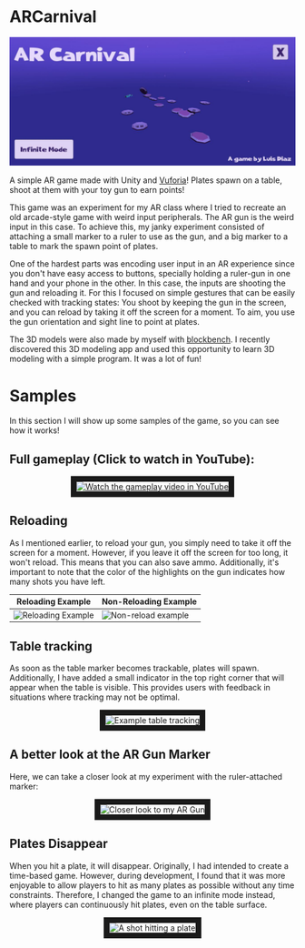 # ARCarnival

<p align="center">
   <img src="img/arcarnival_banner.jpg" alt="AR Carnival Main Menu" style="center"/>
</p>

A simple AR game made with Unity and [Vuforia](https://developer.vuforia.com/#)! Plates spawn on a table, shoot at them with your toy gun to earn points!

This game was an experiment for my AR class where I tried to recreate an old arcade-style game with weird input peripherals. The AR gun is the weird input in this case. To achieve this, my janky experiment consisted of attaching a small marker to a ruler to use as the gun, and a big marker to a table to mark the spawn point of plates.

One of the hardest parts was encoding user input in an AR experience since you don't have easy access to buttons, specially holding a ruler-gun in one hand and your phone in the other. In this case, the inputs are shooting the gun and reloading it. For this I focused on simple gestures that can be easily checked with tracking states: You shoot by keeping the gun in the screen, and you can reload by taking it off the screen for a moment. To aim, you use the gun orientation and sight line to point at plates.

The 3D models were also made by myself with [blockbench](https://www.blockbench.net). I recently discovered this 3D modeling app and used this opportunity to learn 3D modeling with a simple program. It was a lot of fun! 

# Samples 

In this section I will show up some samples of the game, so you can see how it works!

## Full gameplay (Click to watch in YouTube):
<p align="center">
<a href="https://www.youtube.com/watch?v=gGf-r-gn8gM" target="_blank" align="center">
 <img src="http://i1.ytimg.com/vi/gGf-r-gn8gM/0.jpg" alt="Watch the gameplay video in YouTube" border="10" />
</a>
</p>

## Reloading

As I mentioned earlier, to reload your gun, you simply need to take it off the screen for a moment. However, if you leave it off the screen for too long, it won't reload. This means that you can also save ammo. Additionally, it's important to note that the color of the highlights on the gun indicates how many shots you have left.

| Reloading Example | Non-Reloading Example |
|-------------------|-----------------------|
| ![Reloading Example](https://user-images.githubusercontent.com/41093870/231807635-e27f9982-1d4d-4e04-92a8-2e823b507638.gif) | ![Non-reload example](https://user-images.githubusercontent.com/41093870/231807746-b272cf27-8ba8-4ae8-9eb4-4fd51d520292.gif) |

## Table tracking

As soon as the table marker becomes trackable, plates will spawn. Additionally, I have added a small indicator in the top right corner that will appear when the table is visible. This provides users with feedback in situations where tracking may not be optimal.

<p align="center">
 <img src="https://user-images.githubusercontent.com/41093870/231814340-c3356f20-61f9-4929-886b-5ac4109d1191.gif" alt="Example table tracking" border="10" />
</p>

## A better look at the AR Gun Marker

Here, we can take a closer look at my experiment with the ruler-attached marker:

<p align="center">
 <img src="https://user-images.githubusercontent.com/41093870/231816066-12320aba-8f83-4edb-aa02-662868ff8e3e.gif" alt="Closer look to my AR Gun" border="10" />
</p>

## Plates Disappear

When you hit a plate, it will disappear. Originally, I had intended to create a time-based game. However, during development, I found that it was more enjoyable to allow players to hit as many plates as possible without any time constraints. Therefore, I changed the game to an infinite mode instead, where players can continuously hit plates, even on the table surface.

<p align="center">
 <img src="https://user-images.githubusercontent.com/41093870/231821263-135cc200-be20-40f1-8560-411bcf8b735b.gif" alt="A shot hitting a plate" border="10" />
</p>


